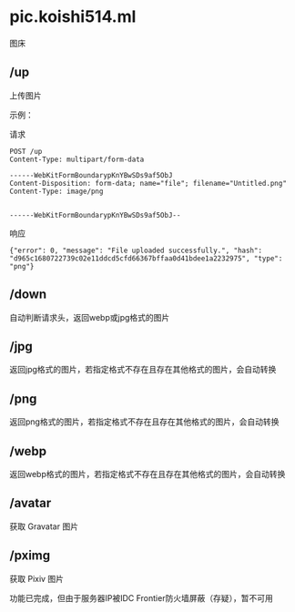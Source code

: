 # pic.koishi514.ml

图床

## /up

上传图片

示例：

请求
```
POST /up
Content-Type: multipart/form-data

------WebKitFormBoundarypKnYBwSDs9af5ObJ
Content-Disposition: form-data; name="file"; filename="Untitled.png"
Content-Type: image/png


------WebKitFormBoundarypKnYBwSDs9af5ObJ--
```

响应
```
{"error": 0, "message": "File uploaded successfully.", "hash": "d965c1680722739c02e11ddcd5cfd66367bffaa0d41bdee1a2232975", "type": "png"}
```

## /down

自动判断请求头，返回webp或jpg格式的图片

## /jpg

返回jpg格式的图片，若指定格式不存在且存在其他格式的图片，会自动转换

## /png

返回png格式的图片，若指定格式不存在且存在其他格式的图片，会自动转换

## /webp

返回webp格式的图片，若指定格式不存在且存在其他格式的图片，会自动转换

## /avatar

获取 Gravatar 图片

## /pximg

获取 Pixiv 图片

功能已完成，但由于服务器IP被IDC Frontier防火墙屏蔽（存疑），暂不可用
